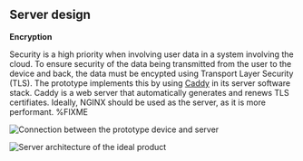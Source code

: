 ## Server design

**Encryption**

Security is a high priority when involving user data in a system involving the cloud.
To ensure security of the data being transmitted from the user to the device and back, the data must be encypted using Transport Layer Security (TLS).
The prototype implements this by using
[Caddy](https://caddyserver.com/)
in its server software stack.
Caddy is a web server that automatically generates and renews TLS certifiates.
Ideally, NGINX should be used as the server, as it is more performant. %FIXME

![Connection between the prototype device and server](prototype_data_flow.png)

![Server architecture of the ideal product](data_flow.png)
